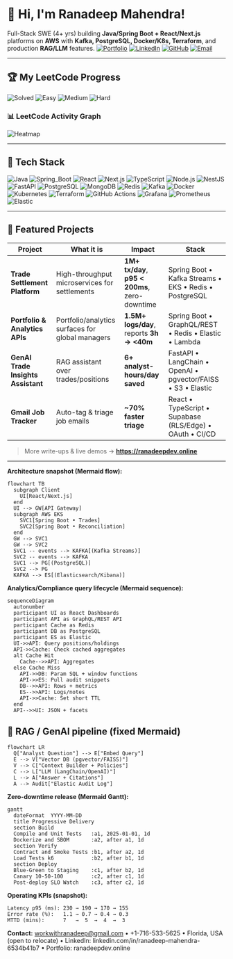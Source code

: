 # 👋 Hi, I'm Ranadeep Mahendra!

Full-Stack SWE (4+ yrs) building **Java/Spring Boot + React/Next.js** platforms on **AWS** with **Kafka, PostgreSQL, Docker/K8s, Terraform**, and production **RAG/LLM** features.
[![Portfolio](https://img.shields.io/badge/Portfolio-ranadeepdev.online-4F46E5?logo=vercel&logoColor=white)](https://ranadeepdev.online)
[![LinkedIn](https://img.shields.io/badge/LinkedIn-ranadeep--mahendra-0A66C2?logo=linkedin&logoColor=white)](https://www.linkedin.com/in/ranadeep-mahendra-6534b41b7/)
[![GitHub](https://img.shields.io/badge/GitHub-RanadeepMahendra2000-181717?logo=github)](https://github.com/RanadeepMahendra2000)
[![Email](https://img.shields.io/badge/Email-workwithranadeep%40gmail.com-EA4335?logo=gmail&logoColor=white)](mailto:workwithranadeep@gmail.com)

---
## 🏆 My LeetCode Progress

![Solved](https://img.shields.io/badge/Solved-73/3647-blue?cache=1754876697) ![Easy](https://img.shields.io/badge/Easy-41/890-brightgreen?cache=1754876697) ![Medium](https://img.shields.io/badge/Medium-31/1897-orange?cache=1754876697) ![Hard](https://img.shields.io/badge/Hard-1/860-red?cache=1754876697) 

### 📊 LeetCode Activity Graph

![Heatmap](https://leetcard.jacoblin.cool/ranadeep_mahendra2426?theme=dark&font=Karma&ext=heatmap&cache=1754876697)

---

## 🧰 Tech Stack
![Java](https://img.shields.io/badge/Java-17+-blue)
![Spring_Boot](https://img.shields.io/badge/Spring%20Boot-3.x-6DB33F)
![React](https://img.shields.io/badge/React-18-61DAFB)
![Next.js](https://img.shields.io/badge/Next.js-14-black)
![TypeScript](https://img.shields.io/badge/TypeScript-5-3178C6)
![Node.js](https://img.shields.io/badge/Node.js-20-339933)
![NestJS](https://img.shields.io/badge/NestJS-9-E0234E)
![FastAPI](https://img.shields.io/badge/FastAPI-0.1-009688)
![PostgreSQL](https://img.shields.io/badge/PostgreSQL-15-336791)
![MongoDB](https://img.shields.io/badge/MongoDB-Atlas-47A248)
![Redis](https://img.shields.io/badge/Redis-Cache-D82C20)
![Kafka](https://img.shields.io/badge/Kafka-Streams-231F20)
![Docker](https://img.shields.io/badge/Docker-Containerization-2496ED)
![Kubernetes](https://img.shields.io/badge/Kubernetes-EKS-326CE5)
![Terraform](https://img.shields.io/badge/Terraform-IaC-7B42BC)
![GitHub Actions](https://img.shields.io/badge/GitHub%20Actions-CI%2FCD-2088FF)
![Grafana](https://img.shields.io/badge/Grafana-Observability-F46800)
![Prometheus](https://img.shields.io/badge/Prometheus-Metrics-E6522C)
![Elastic](https://img.shields.io/badge/Elastic-Search%2FLogs-005571)

---

## 🌟 Featured Projects
| Project | What it is | Impact | Stack |
|---|---|---|---|
| **Trade Settlement Platform** | High-throughput microservices for settlements | **1M+ tx/day**, **p95 < 200ms**, zero-downtime | Spring Boot • Kafka Streams • EKS • Redis • PostgreSQL |
| **Portfolio & Analytics APIs** | Portfolio/analytics surfaces for global managers | **1.5M+ logs/day**, reports **3h → <40m** | Spring Boot • GraphQL/REST • Redis • Elastic • Lambda |
| **GenAI Trade Insights Assistant** | RAG assistant over trades/positions | **6+ analyst-hours/day saved** | FastAPI • LangChain • OpenAI • pgvector/FAISS • S3 • Elastic |
| **Gmail Job Tracker** | Auto-tag & triage job emails | **~70% faster triage** | React • TypeScript • Supabase (RLS/Edge) • OAuth • CI/CD |

> More write-ups & live demos → **https://ranadeepdev.online**

---



**Architecture snapshot (Mermaid flow):**
```mermaid
flowchart TB
  subgraph Client
    UI[React/Next.js]
  end
  UI --> GW[API Gateway]
  subgraph AWS EKS
    SVC1[Spring Boot • Trades]
    SVC2[Spring Boot • Reconciliation]
  end
  GW --> SVC1
  GW --> SVC2
  SVC1 -- events --> KAFKA[(Kafka Streams)]
  SVC2 -- events --> KAFKA
  SVC1 --> PG[(PostgreSQL)]
  SVC2 --> PG
  KAFKA --> ES[(Elasticsearch/Kibana)]
```

**Analytics/Compliance query lifecycle (Mermaid sequence):**
```mermaid
sequenceDiagram
  autonumber
  participant UI as React Dashboards
  participant API as GraphQL/REST API
  participant Cache as Redis
  participant DB as PostgreSQL
  participant ES as Elastic
  UI->>API: Query positions/holdings
  API->>Cache: Check cached aggregates
  alt Cache Hit
    Cache-->>API: Aggregates
  else Cache Miss
    API->>DB: Param SQL + window functions
    API->>ES: Pull audit snippets
    DB-->>API: Rows + metrics
    ES-->>API: Logs/notes
    API->>Cache: Set short TTL
  end
  API-->>UI: JSON + facets
```

## 🧠 RAG / GenAI pipeline (fixed Mermaid)

```mermaid
flowchart LR
  Q["Analyst Question"] --> E["Embed Query"]
  E --> V["Vector DB (pgvector/FAISS)"]
  V --> C["Context Builder + Policies"]
  C --> L["LLM (LangChain/OpenAI)"]
  L --> A["Answer + Citations"]
  A --> Audit["Elastic Audit Log"]
```
**Zero-downtime release (Mermaid Gantt):**
```mermaid
gantt
  dateFormat  YYYY-MM-DD
  title Progressive Delivery
  section Build
  Compile and Unit Tests   :a1, 2025-01-01, 1d
  Dockerize and SBOM       :a2, after a1, 1d
  section Verify
  Contract and Smoke Tests :b1, after a2, 1d
  Load Tests k6            :b2, after b1, 1d
  section Deploy
  Blue-Green to Staging    :c1, after b2, 1d
  Canary 10-50-100         :c2, after c1, 1d
  Post-deploy SLO Watch    :c3, after c2, 1d
```

**Operating KPIs (snapshot):**
```
Latency p95 (ms): 230 → 190 → 170 → 155
Error rate (%):   1.1 → 0.7 → 0.4 → 0.3
MTTD (mins):      7   →  5  →  4  →  3
```


**Contact:** workwithranadeep@gmail.com • +1-716-533-5625 • Florida, USA (open to relocate) • LinkedIn: linkedin.com/in/ranadeep-mahendra-6534b41b7 • Portfolio: ranadeepdev.online
